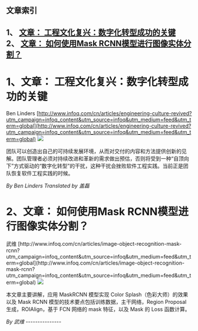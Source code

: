 ## 文章索引
1、 <a href="#1文章-工程文化复兴数字化转型成功的关键" >文章： 工程文化复兴：数字化转型成功的关键</a><br/>
2、 <a href="#2文章-如何使用mask-rcnn模型进行图像实体分割" >文章： 如何使用Mask RCNN模型进行图像实体分割？</a><br/><h1 id="#title_0" >1、文章： 工程文化复兴：数字化转型成功的关键</h1>
Ben Linders
[http://www.infoq.com/cn/articles/engineering-culture-revived?utm_campaign=infoq_content&utm_source=infoq&utm_medium=feed&utm_term=global](http://www.infoq.com/cn/articles/engineering-culture-revived?utm_campaign=infoq_content&utm_source=infoq&utm_medium=feed&utm_term=global)
<img src="https://res.infoq.com/articles/engineering-culture-revived/zh/headerimage/GettyImages-687197438-1524084300983.jpg"/><p>团队可以创造出自己的可持续发展环境，从而对交付的内容和方法提供创新的见解。团队管理者必须对持续改进和革新的需求做出预估，否则将受到一种“自顶向下”方式驱动的“数字化转型”的干扰，这种干扰会挫败软件工程实践。当前正是团队恢复软件工程实践的时候。</p> <i>By Ben Linders</i> <i> Translated by 盖磊</i>
---------------
<h1 id="#title_1" >2、文章： 如何使用Mask RCNN模型进行图像实体分割？</h1>
武维
[http://www.infoq.com/cn/articles/image-object-recognition-mask-rcnn?utm_campaign=infoq_content&utm_source=infoq&utm_medium=feed&utm_term=global](http://www.infoq.com/cn/articles/image-object-recognition-mask-rcnn?utm_campaign=infoq_content&utm_source=infoq&utm_medium=feed&utm_term=global)
<img src="https://res.infoq.com/articles/image-object-recognition-mask-rcnn/zh/smallimage/yu-1525615115137.jpg"/><p>本文章主要讲解，应用 MaskRCNN 模型实现 Color Splash（色彩大师）的效果以及 Mask RCNN 模型的技术要点包括训练数据，主干网络，Region Proposal 生成，ROIAlign，基于 FCN 网络的 mask 特征，以及 Mask 的 Loss 函数计算。</p> <i>By 武维</i>
---------------